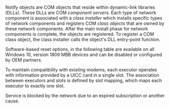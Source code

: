 Notify objects are COM objects that reside within dynamic-link libraries (DLLs). These DLLs are COM *component servers*. Each type of network component is associated with a *class installer* which installs specific types of network components and registers COM *class objects* that are owned by these network components. After the main install phase for network components is complete, the objects are registered. To register a COM class object, the class installer calls the object's DLL entry-point function.


Software-based reset options, in the following table are available on all Windows 10, version 1809 MBB devices and can be disabled or configured by OEM partners.


To maintain compatibility with existing modems, each executor operates with information provided by a UICC card in a single slot. The association between executors and slots is defined by slot mapping, which maps each executor to exactly one slot.


Service is blocked by the network due to an expired subscription or another cause.